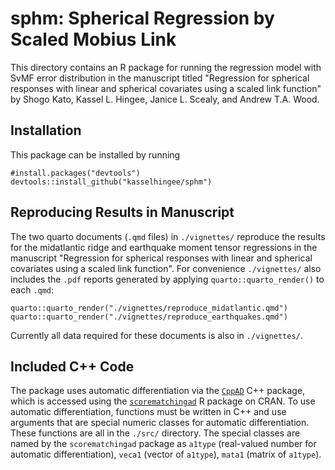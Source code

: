 # sphm: Spherical Regression by Scaled Mobius Link

This directory contains an R package for running the regression model with SvMF error distribution in the manuscript titled "Regression for spherical responses with linear and spherical covariates using a scaled link function" by Shogo Kato, Kassel L. Hingee, Janice L. Scealy, and Andrew T.A. Wood.

## Installation
This package can be installed by running

```
#install.packages("devtools")
devtools::install_github("kasselhingee/sphm")
```

## Reproducing Results in Manuscript
The two quarto documents (`.qmd` files) in `./vignettes/` reproduce the results for the midatlantic ridge and earthquake moment tensor regressions in the manuscript "Regression for spherical responses with linear and spherical covariates using a scaled link function".
For convenience `./vignettes/` also includes the `.pdf` reports generated by applying `quarto::quarto_render()` to each `.qmd`:

```
quarto::quarto_render("./vignettes/reproduce_midatlantic.qmd")
quarto::quarto_render("./vignettes/reproduce_earthquakes.qmd")
```

Currently all data required for these documents is also in `./vignettes/`.

## Included C++ Code
The package uses automatic differentiation via the [`CppAD`](https://github.com/coin-or/CppAD) C++ package, which is accessed using the [`scorematchingad`](https://cran.r-project.org/package=scorematchingad) R package on CRAN. To use automatic differentiation, functions must be written in C++ and use arguments that are special numeric classes for automatic differentiation. These functions are all in the `./src/` directory. The special classes are named by the `scorematchingad` package as `a1type` (real-valued number for automatic differentiation), `veca1` (vector of `a1type`), `mata1` (matrix of `a1type`).


